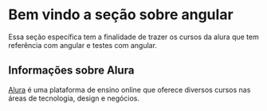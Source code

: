 # Bem vindo a seção sobre angular

Essa seção específica tem a finalidade de trazer os cursos da alura que tem referência com angular e testes com angular.

## Informações sobre Alura

[Alura](https://www.alura.com.br/) é uma plataforma de ensino online que oferece diversos cursos nas áreas de tecnologia, design e negócios.

